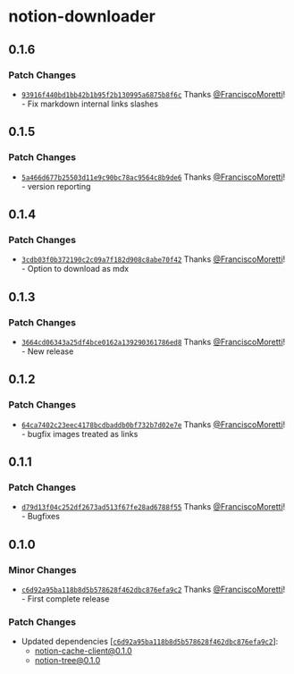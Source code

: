 # notion-downloader

## 0.1.6

### Patch Changes

- [`93916f440bd1bb42b1b95f2b130995a6875b8f6c`](https://github.com/FranciscoMoretti/notion-downloader/commit/93916f440bd1bb42b1b95f2b130995a6875b8f6c) Thanks [@FranciscoMoretti](https://github.com/FranciscoMoretti)! - Fix markdown internal links slashes

## 0.1.5

### Patch Changes

- [`5a466d677b25503d11e9c90bc78ac9564c8b9de6`](https://github.com/FranciscoMoretti/notion-downloader/commit/5a466d677b25503d11e9c90bc78ac9564c8b9de6) Thanks [@FranciscoMoretti](https://github.com/FranciscoMoretti)! - version reporting

## 0.1.4

### Patch Changes

- [`3cdb03f0b372190c2c09a7f182d908c8abe70f42`](https://github.com/FranciscoMoretti/notion-downloader/commit/3cdb03f0b372190c2c09a7f182d908c8abe70f42) Thanks [@FranciscoMoretti](https://github.com/FranciscoMoretti)! - Option to download as mdx

## 0.1.3

### Patch Changes

- [`3664cd06343a25df4bce0162a139290361786ed8`](https://github.com/FranciscoMoretti/notion-downloader/commit/3664cd06343a25df4bce0162a139290361786ed8) Thanks [@FranciscoMoretti](https://github.com/FranciscoMoretti)! - New release

## 0.1.2

### Patch Changes

- [`64ca7402c23eec4178bcdbaddb0bf732b7d02e7e`](https://github.com/FranciscoMoretti/notion-downloader/commit/64ca7402c23eec4178bcdbaddb0bf732b7d02e7e) Thanks [@FranciscoMoretti](https://github.com/FranciscoMoretti)! - bugfix images treated as links

## 0.1.1

### Patch Changes

- [`d79d13f04c252df2673ad513f67fe28ad6788f55`](https://github.com/FranciscoMoretti/notion-downloader/commit/d79d13f04c252df2673ad513f67fe28ad6788f55) Thanks [@FranciscoMoretti](https://github.com/FranciscoMoretti)! - Bugfixes

## 0.1.0

### Minor Changes

- [`c6d92a95ba118b8d5b578628f462dbc876efa9c2`](https://github.com/FranciscoMoretti/notion-downloader/commit/c6d92a95ba118b8d5b578628f462dbc876efa9c2) Thanks [@FranciscoMoretti](https://github.com/FranciscoMoretti)! - First complete release

### Patch Changes

- Updated dependencies [[`c6d92a95ba118b8d5b578628f462dbc876efa9c2`](https://github.com/FranciscoMoretti/notion-downloader/commit/c6d92a95ba118b8d5b578628f462dbc876efa9c2)]:
  - notion-cache-client@0.1.0
  - notion-tree@0.1.0
